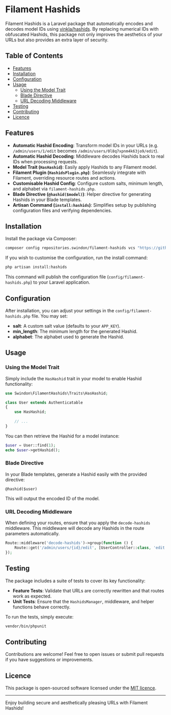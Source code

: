 # Filament Hashids

Filament Hashids is a Laravel package that automatically encodes and decodes model IDs using [vinkla/hashids](https://github.com/vinkla/hashids). By replacing numerical IDs with obfuscated Hashids, this package not only improves the aesthetics of your URLs but also provides an extra layer of security.

## Table of Contents

- [Features](#features)
- [Installation](#installation)
- [Configuration](#configuration)
- [Usage](#usage)
  - [Using the Model Trait](#using-the-model-trait)
  - [Blade Directive](#blade-directive)
  - [URL Decoding Middleware](#url-decoding-middleware)
- [Testing](#testing)
- [Contributing](#contributing)
- [Licence](#licence)

## Features

- **Automatic Hashid Encoding**: Transform model IDs in your URLs (e.g. `/admin/users/1/edit` becomes `/admin/users/0l8q7xpnm4k63jo9/edit`).
- **Automatic Hashid Decoding**: Middleware decodes Hashids back to real IDs when processing requests.
- **Model Trait (`HasHashid`)**: Easily apply Hashids to any Filament model.
- **Filament Plugin (`HashidsPlugin.php`)**: Seamlessly integrate with Filament, overriding resource routes and actions.
- **Customisable Hashid Config**: Configure custom salts, minimum length, and alphabet via `filament-hashids.php`.
- **Blade Directive (`@hashid($model)`)**: Helper directive for generating Hashids in your Blade templates.
- **Artisan Command (`install:hashids`)**: Simplifies setup by publishing configuration files and verifying dependencies.

## Installation

Install the package via Composer:

```bash
composer config repositories.swindon/filament-hashids vcs "https://github.com/swindon/filament-hashids" && composer require swindon/filament-hashids:dev-main
```

If you wish to customise the configuration, run the install command:

```bash
php artisan install:hashids
```

This command will publish the configuration file (`config/filament-hashids.php`) to your Laravel application.

## Configuration

After installation, you can adjust your settings in the `config/filament-hashids.php` file. You may set:

- **salt**: A custom salt value (defaults to your `APP_KEY`).
- **min_length**: The minimum length for the generated Hashid.
- **alphabet**: The alphabet used to generate the Hashid.

## Usage

### Using the Model Trait

Simply include the `HasHashid` trait in your model to enable Hashid functionality:

```php
use Swindon\FilamentHashids\Traits\HasHashid;

class User extends Authenticatable
{
    use HasHashid;
    
    // ...
}
```

You can then retrieve the Hashid for a model instance:

```php
$user = User::find(1);
echo $user->getHashid();
```

### Blade Directive

In your Blade templates, generate a Hashid easily with the provided directive:

```blade
@hashid($user)
```

This will output the encoded ID of the model.

### URL Decoding Middleware

When defining your routes, ensure that you apply the `decode-hashids` middleware. This middleware will decode any Hashids in the route parameters automatically.

```php
Route::middleware('decode-hashids')->group(function () {
    Route::get('/admin/users/{id}/edit', [UserController::class, 'edit']);
});
```

## Testing

The package includes a suite of tests to cover its key functionality:

- **Feature Tests**: Validate that URLs are correctly rewritten and that routes work as expected.
- **Unit Tests**: Ensure that the `HashidsManager`, middleware, and helper functions behave correctly.

To run the tests, simply execute:

```bash
vendor/bin/phpunit
```

## Contributing

Contributions are welcome! Feel free to open issues or submit pull requests if you have suggestions or improvements.

## Licence

This package is open-sourced software licensed under the [MIT licence](LICENSE).

---

Enjoy building secure and aesthetically pleasing URLs with Filament Hashids!